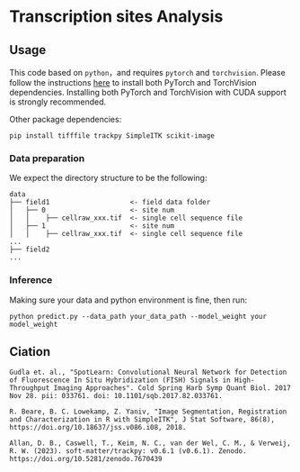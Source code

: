 # Transcription sites Analysis

## Usage

This code based on `python`，and requires `pytorch` and `torchvision`. Please follow the instructions [here](https://pytorch.org/get-started/locally/) to install both PyTorch and TorchVision dependencies. Installing both PyTorch and TorchVision with CUDA support is strongly recommended.

Other package dependencies:

```
pip install tifffile trackpy SimpleITK scikit-image
```

### Data preparation

We expect the directory structure to be the following:

```
data
├── field1                    <- field data folder
│   ├── 0                     <- site num
│   │    ├── cellraw_xxx.tif  <- single cell sequence file
│   ├── 1                     <- site num
│   │    ├── cellraw_xxx.tif  <- single cell sequence file
...
├── field2
...
```

### Inference

Making sure your data and python environment is fine, then run:

```
python predict.py --data_path your_data_path --model_weight your model_weight
```

## Ciation

```
Gudla et. al., "SpotLearn: Convolutional Neural Network for Detection of Fluorescence In Situ Hybridization (FISH) Signals in High-Throughput Imaging Approaches". Cold Spring Harb Symp Quant Biol. 2017 Nov 28. pii: 033761. doi: 10.1101/sqb.2017.82.033761.

R. Beare, B. C. Lowekamp, Z. Yaniv, "Image Segmentation, Registration and Characterization in R with SimpleITK", J Stat Software, 86(8), https://doi.org/10.18637/jss.v086.i08, 2018.

Allan, D. B., Caswell, T., Keim, N. C., van der Wel, C. M., & Verweij, R. W. (2023). soft-matter/trackpy: v0.6.1 (v0.6.1). Zenodo. https://doi.org/10.5281/zenodo.7670439
```
